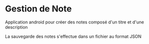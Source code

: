 # Gestion de Note

Application android pour créer des notes composé d'un titre et d'une description

La sauvegarde des notes s'effectue dans un fichier au format JSON
